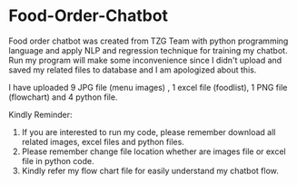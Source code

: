 # Food-Order-Chatbot


Food order chatbot was created from TZG Team with python programming language and apply NLP and regression technique for training my chatbot. 
Run my program will make some inconvenience since I didn't upload and saved my related files to database and I am apologized about this. 

I have uploaded 9 JPG file (menu images) , 1 excel file (foodlist), 1 PNG file (flowchart) and 4 python file.

Kindly Reminder:

1.  If you are interested to run my code, please remember download all related images, excel files and python files.
2.  Please remember change file location whether are images file or excel file in python code.
3.  Kindly refer my flow chart file for easily understand my chatbot flow.
